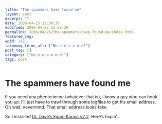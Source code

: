 ```yaml
---
title: "The spammers have found me"
layout: post
excerpt: ""
date: 2006-04-25 12:56:39
modified: 2006-04-25 12:56:39
permalink: 2006/04/25/the-spammers-have-found-me/index.html
featured_img: 
wpid: 212
taxonomy_terms_all: ["Ne-e-e-e-e-erd!"]
post_tag: []
category: ["Ne-e-e-e-e-erd!"]
tags: post
---
```


# The spammers have found me

If you need any phenterimine (whatever that is), I know a guy who can hook you up. I’ll just have to trawl through some logfiles to get his email address. Oh wait, nevermind. That email address looks fake.

So I installed [Dr. Dave’s Spam Karma v2.2](http://unknowngenius.com/blog/wordpress/spam-karma/). Here’s hopin’…